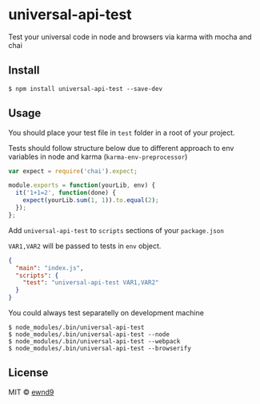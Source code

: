 # universal-api-test

Test your universal code in node and browsers via karma with mocha and chai

## Install

```
$ npm install universal-api-test --save-dev
```

## Usage

You should place your test file in `test` folder in a root of your project.

Tests should follow structure below due to different approach to env variables in
node and karma (`karma-env-preprocessor`)

```js
var expect = require('chai').expect;

module.exports = function(yourLib, env) {
  it('1+1=2', function(done) {
    expect(yourLib.sum(1, 1)).to.equal(2);
  });
};

```

Add `universal-api-test` to `scripts` sections of your `package.json`

`VAR1,VAR2` will be passed to tests in `env` object.

```json
{
  "main": "index.js",
  "scripts": {
    "test": "universal-api-test VAR1,VAR2"
  }
}
```

You could always test separatelly on development machine

```
$ node_modules/.bin/universal-api-test
$ node_modules/.bin/universal-api-test --node
$ node_modules/.bin/universal-api-test --webpack
$ node_modules/.bin/universal-api-test --browserify
```

## License

MIT © [ewnd9](http://ewnd9.com)
